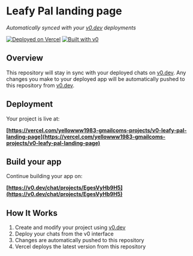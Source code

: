 # Leafy Pal landing page

*Automatically synced with your [v0.dev](https://v0.dev) deployments*

[![Deployed on Vercel](https://img.shields.io/badge/Deployed%20on-Vercel-black?style=for-the-badge&logo=vercel)](https://vercel.com/yellowww1983-gmailcoms-projects/v0-leafy-pal-landing-page)
[![Built with v0](https://img.shields.io/badge/Built%20with-v0.dev-black?style=for-the-badge)](https://v0.dev/chat/projects/EgesVyHb9H5)

## Overview

This repository will stay in sync with your deployed chats on [v0.dev](https://v0.dev).
Any changes you make to your deployed app will be automatically pushed to this repository from [v0.dev](https://v0.dev).

## Deployment

Your project is live at:

**[https://vercel.com/yellowww1983-gmailcoms-projects/v0-leafy-pal-landing-page](https://vercel.com/yellowww1983-gmailcoms-projects/v0-leafy-pal-landing-page)**

## Build your app

Continue building your app on:

**[https://v0.dev/chat/projects/EgesVyHb9H5](https://v0.dev/chat/projects/EgesVyHb9H5)**

## How It Works

1. Create and modify your project using [v0.dev](https://v0.dev)
2. Deploy your chats from the v0 interface
3. Changes are automatically pushed to this repository
4. Vercel deploys the latest version from this repository
